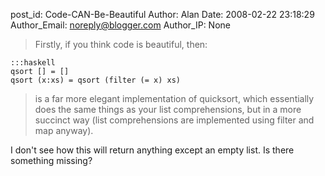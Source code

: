 post_id: Code-CAN-Be-Beautiful
Author: Alan
Date: 2008-02-22 23:18:29
Author_Email: noreply@blogger.com
Author_IP: None

>Firstly, if you think code is beautiful, then:
>
	:::haskell
	qsort [] = []
	qsort (x:xs) = qsort (filter (= x) xs)

>is a far more elegant implementation of quicksort, which essentially does the
>same things as your list comprehensions, but in a more succinct way (list
>comprehensions are implemented using filter and map anyway).

I don't see how this will return anything except an empty list.  Is there
something missing?
